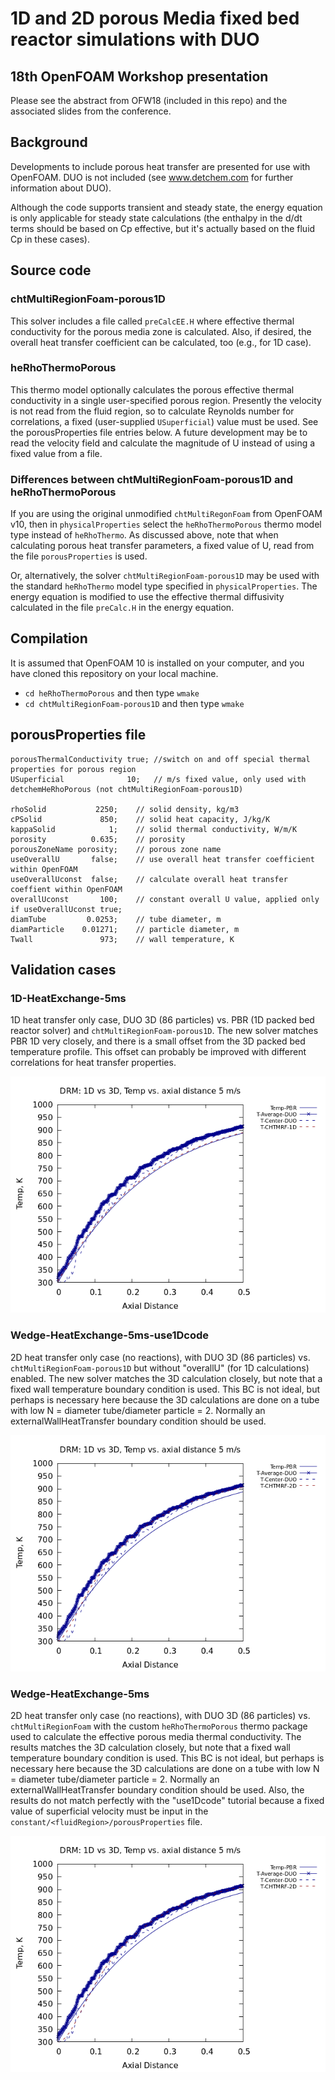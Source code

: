 # 1D and 2D porous Media fixed bed reactor simulations with DUO

## 18th OpenFOAM Workshop presentation

Please see the abstract from OFW18 (included in this repo) and the associated slides from the conference.

## Background 

Developments to include porous heat transfer are presented for use with OpenFOAM. DUO is not included (see www.detchem.com for further information about DUO).

Although the code supports transient and steady state, the energy equation is only applicable for steady state calculations (the enthalpy in the d/dt terms should be based on Cp effective, but it's actually based on the fluid Cp in these cases).

## Source code

### chtMultiRegionFoam-porous1D

This solver includes a file called `preCalcEE.H` where effective thermal conductivity for the porous media zone is calculated. Also, if desired, the overall heat transfer coefficient can be calculated, too (e.g., for 1D case).

### heRhoThermoPorous

This thermo model optionally calculates the porous effective thermal conductivity in a single user-specified porous region. Presently the velocity is not read from the fluid region, so to calculate Reynolds number for correlations, a fixed (user-supplied `USuperficial`) value must be used. See the porousProperties file entries below. A future development may be to read the velocity field and calculate the magnitude of U instead of using a fixed value from a file.

### Differences between chtMultiRegionFoam-porous1D and heRhoThermoPorous

If you are using the original unmodified `chtMultiRegonFoam` from OpenFOAM v10, then in `physicalProperties` select the `heRhoThermoPorous` thermo model type instead of `heRhoThermo`. As discussed above, note that when calculating porous heat transfer parameters, a fixed value of U, read from the file `porousProperties` is used. 

Or, alternatively, the solver `chtMultiRegionFoam-porous1D` may be used with the standard `heRhoThermo` model type specified in `physicalProperties`.  The energy equation is modified to use the effective thermal diffusivity calculated in the file `preCalc.H` in the energy equation.

## Compilation

It is assumed that OpenFOAM 10 is installed on your computer, and you have cloned this repository on your local machine.

- `cd heRhoThermoPorous` and then type `wmake` 
- `cd chtMultiRegionFoam-porous1D` and then type `wmake` 

## porousProperties file

```
porousThermalConductivity true; //switch on and off special thermal properties for porous region
USuperficial              10;   // m/s fixed value, only used with detchemHeRhoPorous (not chtMultiRegionFoam-porous1D)

rhoSolid           2250;    // solid density, kg/m3
cPSolid             850;    // solid heat capacity, J/kg/K
kappaSolid            1;    // solid thermal conductivity, W/m/K
porosity          0.635;    // porosity
porousZoneName porosity;    // porous zone name
useOverallU       false;    // use overall heat transfer coefficient within OpenFOAM
useOverallUconst  false;    // calculate overall heat transfer coeffient within OpenFOAM
overallUconst       100;    // constant overall U value, applied only if useOverallUconst true;
diamTube         0.0253;    // tube diameter, m
diamParticle    0.01271;    // particle diameter, m
Twall               973;    // wall temperature, K
```


## Validation cases

### 1D-HeatExchange-5ms
1D heat transfer only case, DUO 3D (86 particles) vs. PBR (1D packed bed reactor solver) and `chtMultiRegionFoam-porous1D`. The new solver matches PBR 1D very closely, and there is a small offset from the 3D packed bed temperature profile. This offset can probably be improved with different correlations for heat transfer properties.

![](./images/DRM-HXOnly-DUO-vs-OpenFOAM-vs-PBR-U5.0ms.png)


### Wedge-HeatExchange-5ms-use1Dcode
2D heat transfer only case (no reactions), with DUO 3D (86 particles) vs. `chtMultiRegionFoam-porous1D` but without "overallU" (for 1D calculations) enabled. The new solver matches the 3D calculation closely, but note that a fixed wall temperature boundary condition is used. This BC is not ideal, but perhaps is necessary here because the 3D calculations are done on a tube with low N = diameter tube/diameter particle = 2. Normally an externalWallHeatTransfer boundary condition should be used.

![](./images/DRM-HXOnly-DUO-vs-OpenFOAM-vs-PBR-Wedge-U5.0ms.png)


### Wedge-HeatExchange-5ms
2D heat transfer only case (no reactions), with DUO 3D (86 particles) vs. `chtMultiRegionFoam` with the custom `heRhoThermoPorous` thermo package used to calculate the effective porous media thermal conductivity. The results matches the 3D calculation closely, but note that a fixed wall temperature boundary condition is used. This BC is not ideal, but perhaps is necessary here because the 3D calculations are done on a tube with low N = diameter tube/diameter particle = 2. Normally an externalWallHeatTransfer boundary condition should be used. Also, the results do not match perfectly with the "use1Dcode" tutorial because a fixed value of superficial velocity must be input in the `constant/<fluidRegion>/porousProperties` file.

![](./images/DRM-HXOnly-DUO-vs-OpenFOAM-vs-PBR-Wedge-1Dcode-U5.0ms.png)

 
